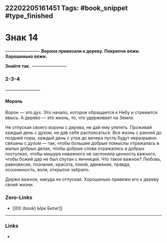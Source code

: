 22202205161451
Tags: #book_snippet #type_finished
---
# Знак 14
————————
**Ворона привязали к дереву.
Покрепче вяжи.
Хорошенько вяжи.**

**Знайте так.**
————————
 ### 2-3-4
————————

#### Мораль

Ворон — это дух. Это начало, которое обращается к Небу и стремится ввысь. А дерево — это жизнь, то, что удерживает на Земле. 

Не отпуская своего ворона с дерева, не дай ему улететь. Проживай каждый день с духом, не дав себе распоясаться. Вся жизнь с ранней до поздней поры, каждый день с утра до вечера пусть будут неразрывно связаны с духом — так, чтобы большие добрые помыслы отражалась в малых добрых делах, чтобы добрые слова отражались в добрых поступках, чтобы мишура неважного не заслоняла ценность важного, чтобы божий дар не был спутан с яичницей. Что такое важное? Любовь, равновесие, познание, красота, покой, движение, правда, осознанность, воля, открытое забрало.

Держи важное, никуда не отпуская. Хорошенько привяжи его к дереву своей жизни. 

### Zero-Links
- [[00 (book) Ырк Битиг]]
---
### Links
- 


